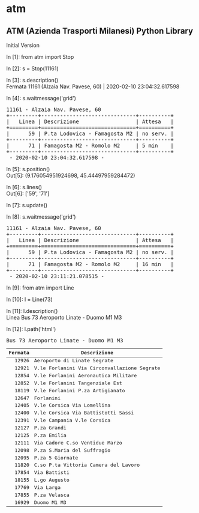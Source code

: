 # atm
## ATM (Azienda Trasporti Milanesi) Python Library

Initial Version

In [1]: from atm import Stop

In [2]: s = Stop(11161)

In [3]: s.description()<br>
Fermata 11161 (Alzaia Nav. Pavese, 60) | 2020-02-10 23:04:32.617598

In [4]: s.waitmessage('grid')<br>
<pre>
11161 - Alzaia Nav. Pavese, 60
+---------+------------------------------+----------+
|   Linea | Descrizione                  | Attesa   |
+=========+==============================+==========+
|      59 | P.ta Lodovica - Famagosta M2 | no serv. |
+---------+------------------------------+----------+
|      71 | Famagosta M2 - Romolo M2     | 5 min    |
+---------+------------------------------+----------+
 - 2020-02-10 23:04:32.617598 - 
</pre>

In [5]: s.position()                                                                                                   
Out[5]: (9.176054951924698, 45.44497959284472)

In [6]: s.lines()                                                                                                      
Out[6]: ['59', '71']

In [7]: s.update()                                                                                                     

In [8]: s.waitmessage('grid')   
<pre>
11161 - Alzaia Nav. Pavese, 60
+---------+------------------------------+----------+
|   Linea | Descrizione                  | Attesa   |
+=========+==============================+==========+
|      59 | P.ta Lodovica - Famagosta M2 | no serv. |
+---------+------------------------------+----------+
|      71 | Famagosta M2 - Romolo M2     | 16 min   |
+---------+------------------------------+----------+
 - 2020-02-10 23:11:21.078515 -
</pre>

In [9]: from atm import Line

In [10]: l = Line(73)

In [11]: l.description()<br>
Linea Bus 73 Aeroporto Linate - Duomo M1 M3

In [12]: l.path('html')<br>
<pre>
Bus 73 Aeroporto Linate - Duomo M1 M3
<table>
<thead>
<tr><th style="text-align: right;">  Fermata</th><th>Descrizione                                 </th></tr>
</thead>
<tbody>
<tr><td style="text-align: right;">    12926</td><td>Aeroporto di Linate  Segrate                </td></tr>
<tr><td style="text-align: right;">    12921</td><td>V.le Forlanini Via Circonvallazione  Segrate</td></tr>
<tr><td style="text-align: right;">    12854</td><td>V.le Forlanini  Aeronautica Militare        </td></tr>
<tr><td style="text-align: right;">    12852</td><td>V.le Forlanini  Tangenziale Est             </td></tr>
<tr><td style="text-align: right;">    18119</td><td>V.le Forlanini P.za Artigianato             </td></tr>
<tr><td style="text-align: right;">    12647</td><td>Forlanini                                   </td></tr>
<tr><td style="text-align: right;">    12405</td><td>V.le Corsica Via Lomellina                  </td></tr>
<tr><td style="text-align: right;">    12400</td><td>V.le Corsica Via Battistotti Sassi          </td></tr>
<tr><td style="text-align: right;">    12391</td><td>V.le Campania V.le Corsica                  </td></tr>
<tr><td style="text-align: right;">    12127</td><td>P.za Grandi                                 </td></tr>
<tr><td style="text-align: right;">    12125</td><td>P.za Emilia                                 </td></tr>
<tr><td style="text-align: right;">    12111</td><td>Via Cadore C.so Ventidue Marzo              </td></tr>
<tr><td style="text-align: right;">    12098</td><td>P.za S.Maria del Suffragio                  </td></tr>
<tr><td style="text-align: right;">    12095</td><td>P.za 5 Giornate                             </td></tr>
<tr><td style="text-align: right;">    11820</td><td>C.so P.ta Vittoria  Camera del Lavoro       </td></tr>
<tr><td style="text-align: right;">    17854</td><td>Via Battisti                                </td></tr>
<tr><td style="text-align: right;">    18155</td><td>L.go Augusto                                </td></tr>
<tr><td style="text-align: right;">    17769</td><td>Via Larga                                   </td></tr>
<tr><td style="text-align: right;">    17855</td><td>P.za Velasca                                </td></tr>
<tr><td style="text-align: right;">    16929</td><td>Duomo M1 M3                                 </td></tr>
</tbody>
</table>
</pre>
